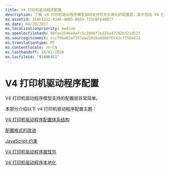 ```yaml
---
title: V4 打印机驱动程序配置
description: 了解 v4 打印机驱动程序模型如何支持可大大简化的配置层，其中包括 V4 打印机驱动程序本地化之类的主题。
ms.assetid: 1EAF1322-43A6-4DB5-B059-721FBF640B77
ms.date: 04/20/2017
ms.localizationpriority: medium
ms.openlocfilehash: 00fea354644afc5c2046f7e325a47282b321d52f
ms.sourcegitcommit: cccf9ba62af357aad1016addbbf6c42c7f564412
ms.translationtype: MT
ms.contentlocale: zh-CN
ms.lasthandoff: 10/01/2020
ms.locfileid: "91606451"
---
```

# <a name="v4-printer-driver-configuration"></a>V4 打印机驱动程序配置


V4 打印机驱动程序模型支持的配置层非常简单。

本部分介绍以下 v4 打印机驱动程序配置主题：

[V4 打印机驱动程序配置体系结构](v4-driver-configuration-architecture.md)

[配置格式的改进](improvements-in-configuration-formats.md)

[JavaScript 约束](javascript-constraints.md)

[V4 打印机驱动程序属性包](v4-driver-property-bags.md)

[V4 打印机驱动程序本地化](v4-driver-localization.md)

 

 





